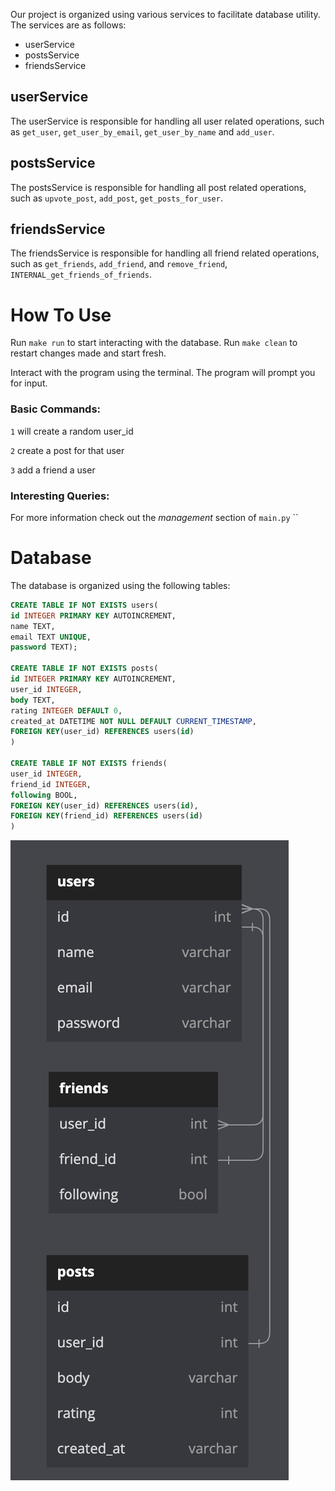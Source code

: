 Our project is organized using various services to facilitate database utility.
The services are as follows:

- userService
- postsService
- friendsService

## userService

The userService is responsible for handling all user related operations, such as `get_user`, `get_user_by_email`, `get_user_by_name` and `add_user`.

## postsService

The postsService is responsible for handling all post related operations, such as `upvote_post`, `add_post`, `get_posts_for_user`.

## friendsService

The friendsService is responsible for handling all friend related operations, such as `get_friends`, `add_friend`, and `remove_friend`, `INTERNAL_get_friends_of_friends`.

# How To Use

Run `make run` to start interacting with the database. Run `make clean` to restart changes made and start fresh.

Interact with the program using the terminal. The program will prompt you for input.

### Basic Commands:

`1` will create a random user_id

`2` create a post for that user

`3` add a friend a user

### Interesting Queries:

For more information check out the _management_ section of `main.py`
``

# Database

The database is organized using the following tables:

```sql
CREATE TABLE IF NOT EXISTS users(
id INTEGER PRIMARY KEY AUTOINCREMENT,
name TEXT,
email TEXT UNIQUE,
password TEXT);

CREATE TABLE IF NOT EXISTS posts(
id INTEGER PRIMARY KEY AUTOINCREMENT,
user_id INTEGER,
body TEXT,
rating INTEGER DEFAULT 0,
created_at DATETIME NOT NULL DEFAULT CURRENT_TIMESTAMP,
FOREIGN KEY(user_id) REFERENCES users(id)
)

CREATE TABLE IF NOT EXISTS friends(
user_id INTEGER,
friend_id INTEGER,
following BOOL,
FOREIGN KEY(user_id) REFERENCES users(id),
FOREIGN KEY(friend_id) REFERENCES users(id)
)
```

![alt](image.png)
